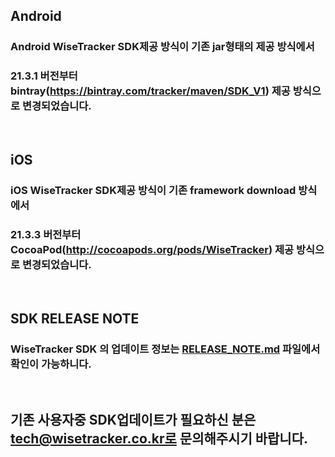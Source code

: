 
## Android
### Android WiseTracker SDK제공 방식이 기존 jar형태의 제공 방식에서 
### 21.3.1 버전부터 bintray(https://bintray.com/tracker/maven/SDK_V1) 제공 방식으로 변경되었습니다.  
<br>  

## iOS
### iOS WiseTracker SDK제공 방식이 기존 framework download 방식에서 
### 21.3.3 버전부터 CocoaPod(http://cocoapods.org/pods/WiseTracker) 제공 방식으로 변경되었습니다.  
<br>

## SDK RELEASE NOTE
### WiseTracker SDK 의 업데이트 정보는 [RELEASE_NOTE.md](./RELEASE_NOTE.md) 파일에서 확인이 가능하니다.  

<br>

## 기존 사용자중 SDK업데이트가 필요하신 분은 tech@wisetracker.co.kr로 문의해주시기 바랍니다.  
